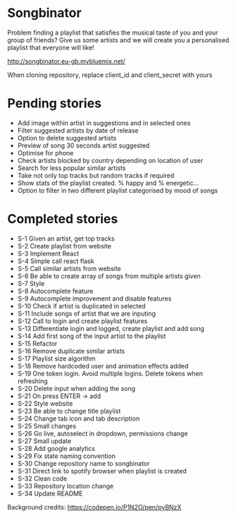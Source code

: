 # Songbinator

Problem finding a playlist that satisfies the musical taste of you and your group of friends?
Give us some artists and we will create you a personalised playlist that everyone will like!

http://songbinator.eu-gb.mybluemix.net/

When cloning repository, replace client_id and client_secret with yours

# Pending stories

- Add image within artist in suggestions and in selected ones
- Filter suggested artists by date of release
- Option to delete suggested artists
- Preview of song 30 seconds artist suggested
- Optimise for phone
- Check artists blocked by country depending on location of user 
- Search for less popular similar artists
- Take not only top tracks but random tracks if required
- Show stats of the playlist created. % happy and % energetic...
- Option to filter in two different playlist categorised by mood of songs

# Completed stories
- S-1 Given an artist, get top tracks
- S-2 Create playlist from website
- S-3 Implement React
- S-4 Simple call react flask
- S-5 Call similar artists from website
- S-6 Be able to create array of songs from multiple artists given
- S-7 Style
- S-8 Autocomplete feature
- S-9 Autocomplete improvement and disable features
- S-10 Check if artist is duplicated in selected
- S-11 Include songs of artist that we are inputing
- S-12 Call to login and create playlist features
- S-13 Differentiate login and logged, create playlist and add song
- S-14 Add first song of the input artist to the playlist
- S-15 Refactor
- S-16 Remove duplicate similar artists
- S-17 Playlist size algorithm
- S-18 Remove hardcoded user and animation effects added
- S-19 One token login. Avoid multiple logins. Delete tokens when refreshing
- S-20 Delete input when adding the song
- S-21 On press ENTER -> add
- S-22 Style website
- S-23 Be able to change title playlist
- S-24 Change tab icon and tab description
- S-25 Small changes
- S-26 Go live, autoselect in dropdown, permissions change
- S-27 Small update
- S-28 Add google analytics
- S-29 Fix state naming convention
- S-30 Change repository name to songbinator
- S-31 Direct link to spotify browser when playlist is created
- S-32 Clean code
- S-33 Repository location change
- S-34 Update README

Background credits: https://codepen.io/P1N2O/pen/pyBNzX
